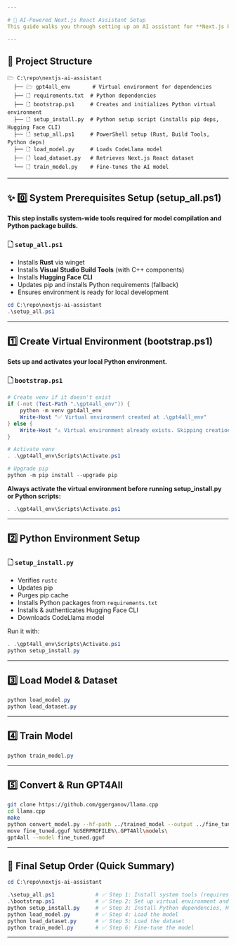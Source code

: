 ```yaml
---

# 🚀 AI-Powered Next.js React Assistant Setup 
This guide walks you through setting up an AI assistant for **Next.js React development** using **GPT4All** and **CodeLlama-7b-hf**.

---
```


## 📌 Project Structure

```
🗁 C:\repo\nextjs-ai-assistant
  ├── 🗁 gpt4all_env       # Virtual environment for dependencies
  ├── 🗋 requirements.txt  # Python dependencies
  ├── 🗋 bootstrap.ps1     # Creates and initializes Python virtual environment
  ├── 🗋 setup_install.py  # Python setup script (installs pip deps, Hugging Face CLI)
  ├── 🗋 setup_all.ps1     # PowerShell setup (Rust, Build Tools, Python deps)
  ├── 🗋 load_model.py     # Loads CodeLlama model
  ├── 🗋 load_dataset.py   # Retrieves Next.js React dataset
  └── 🗋 train_model.py    # Fine-tunes the AI model
```

---

## ✨ 0️⃣ System Prerequisites Setup (setup_all.ps1)

**This step installs system-wide tools required for model compilation and Python package builds.**

### 🗋 `setup_all.ps1`

- Installs **Rust** via winget
- Installs **Visual Studio Build Tools** (with C++ components)
- Installs **Hugging Face CLI**
- Updates pip and installs Python requirements (fallback)
- Ensures environment is ready for local development

```powershell
cd C:\repo\nextjs-ai-assistant
.\setup_all.ps1
```

---

## 1️⃣ Create Virtual Environment (bootstrap.ps1)

**Sets up and activates your local Python environment.**

### 🗋 `bootstrap.ps1`

```powershell
# Create venv if it doesn't exist
if (-not (Test-Path ".\gpt4all_env")) {
    python -m venv gpt4all_env
    Write-Host "✅ Virtual environment created at .\gpt4all_env"
} else {
    Write-Host "⚠️ Virtual environment already exists. Skipping creation."
}

# Activate venv
. .\gpt4all_env\Scripts\Activate.ps1

# Upgrade pip
python -m pip install --upgrade pip
```

**Always activate the virtual environment before running setup\_install.py or Python scripts:**

```powershell
. .\gpt4all_env\Scripts\Activate.ps1
```

---

## 2️⃣ Python Environment Setup

### 🗋 `setup_install.py`

- Verifies `rustc`
- Updates pip
- Purges pip cache
- Installs Python packages from `requirements.txt`
- Installs & authenticates Hugging Face CLI
- Downloads CodeLlama model

Run it with:

```powershell
. .\gpt4all_env\Scripts\Activate.ps1
python setup_install.py
```

---

## 3️⃣ Load Model & Dataset

```powershell
python load_model.py
python load_dataset.py
```

---

## 4️⃣ Train Model

```powershell
python train_model.py
```

---

## 5️⃣ Convert & Run GPT4All

```bash
git clone https://github.com/ggerganov/llama.cpp
cd llama.cpp
make
python convert_model.py --hf-path ../trained_model --output ../fine_tuned.gguf
move fine_tuned.gguf %USERPROFILE%\.GPT4All\models\
gpt4all --model fine_tuned.gguf
```

---

## 🌟 Final Setup Order (Quick Summary)

```powershell
cd C:\repo\nextjs-ai-assistant

.\setup_all.ps1             # ✅ Step 1: Install system tools (requires admin)
.\bootstrap.ps1             # ✅ Step 2: Set up virtual environment and Python deps
python setup_install.py     # ✅ Step 3: Install Python dependencies, Hugging Face CLI, and model
python load_model.py        # ✅ Step 4: Load the model
python load_dataset.py      # ✅ Step 5: Load the dataset
python train_model.py       # ✅ Step 6: Fine-tune the model
```

---
